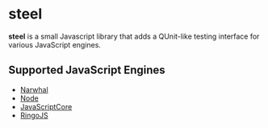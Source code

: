 # steel

**steel** is a small Javascript library that adds a QUnit-like testing interface for various JavaScript engines.

## Supported JavaScript Engines

 * [Narwhal](http://narwhaljs.org/)
 * [Node](http://nodejs.org/)
 * [JavaScriptCore](http://webkit.org/projects/javascript/)
 * [RingoJS](http://ringojs.org/)

